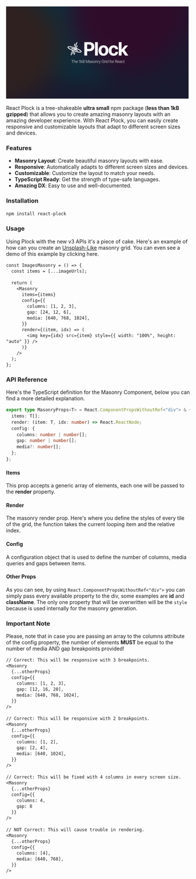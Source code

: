 ![Plock Logo](./assets/cover.png)

React Plock is a tree-shakeable **ultra small** npm package (**less than 1kB gzipped**) that allows you to create amazing masonry layouts with an amazing developer experience. With React Plock, you can easily create responsive and customizable layouts that adapt to different screen sizes and devices.

### Features

- **Masonry Layout**: Create beautiful masonry layouts with ease.
- **Responsive**: Automatically adapts to different screen sizes and devices.
- **Customizable**: Customize the layout to match your needs.
- **TypeScript Ready**: Get the strength of type-safe languages.
- **Amazing DX**: Easy to use and well-documented.

### Installation

```bash
npm install react-plock
```

### Usage

Using Plock with the new v3 APIs it's a piece of cake. Here's an example of how can you create an [Unsplash-Like](https://unsplash.com/) masonry grid. You can even see a demo of this example by clicking here.

```tsx
const ImagesMasonry = () => {
  const items = [...imageUrls];

  return (
    <Masonry
      items={items}
      config={{
        columns: [1, 2, 3],
        gap: [24, 12, 6],
        media: [640, 768, 1024],
      }}
      render={(item, idx) => (
        <img key={idx} src={item} style={{ width: "100%", height: "auto" }} />
      )}
    />
  );
};
```

### API Reference

Here's the TypeScript definition for the Masonry Component, below you can find a more detailed explanation.

```ts
export type MasonryProps<T> = React.ComponentPropsWithoutRef<"div"> & {
  items: T[];
  render: (item: T, idx: number) => React.ReactNode;
  config: {
    columns: number | number[];
    gap: number | number[];
    media?: number[];
  };
};
```

#### Items

This prop accepts a generic array of elements, each one will be passed to the **render** property.

#### Render

The masonry render prop. Here's where you define the styles of every tile of the grid, the function takes the current looping item and the relative index.

#### Config

A configuration object that is used to define the number of columns, media queries and gaps between items.

#### Other Props

As you can see, by using `React.ComponentPropsWithoutRef<"div">` you can simply pass every available property to the div, some examples are **id** and **className**. The only one property that will be overwritten will be the `style` because is used internally for the masonry generation.

### Important Note

Please, note that in case you are passing an array to the columns attribute of the config property, the number of elements **MUST** be equal to the number of media AND gap breakpoints provided!

```tsx
// Correct: This will be responsive with 3 breakpoints.
<Masonry
  {...otherProps}
  config={{
    columns: [1, 2, 3],
    gap: [12, 16, 20],
    media: [640, 768, 1024],
  }}
/>

// Correct: This will be responsive with 2 breakpoints.
<Masonry
  {...otherProps}
  config={{
    columns: [1, 2],
    gap: [2, 4],
    media: [640, 1024],
  }}
/>

// Correct: This will be fixed with 4 columns in every screen size.
<Masonry
  {...otherProps}
  config={{
    columns: 4,
    gap: 8
  }}
/>

// NOT Correct: This will cause trouble in rendering.
<Masonry
  {...otherProps}
  config={{
    columns: [4],
    media: [640, 768],
  }}
/>
```
